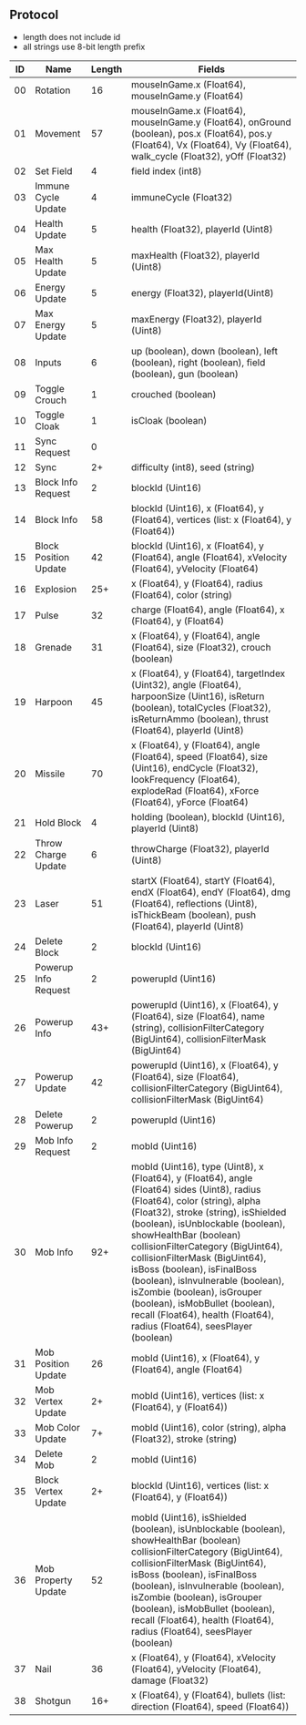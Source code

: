 ## Protocol
- length does not include id
- all strings use 8-bit length prefix

| ID |          Name         | Length | Fields |
| -- | --------------------- | ------ | ------ |
| 00 | Rotation              | 16     | mouseInGame.x (Float64), mouseInGame.y (Float64) |
| 01 | Movement              | 57     | mouseInGame.x (Float64), mouseInGame.y (Float64), onGround (boolean), pos.x (Float64), pos.y (Float64), Vx (Float64), Vy (Float64), walk_cycle (Float32), yOff (Float32) |
| 02 | Set Field             | 4      | field index (int8) |
| 03 | Immune Cycle Update   | 4      | immuneCycle (Float32) |
| 04 | Health Update         | 5      | health (Float32), playerId (Uint8) |
| 05 | Max Health Update     | 5      | maxHealth (Float32), playerId (Uint8) |
| 06 | Energy Update         | 5      | energy (Float32), playerId(Uint8) |
| 07 | Max Energy Update     | 5      | maxEnergy (Float32), playerId (Uint8) |
| 08 | Inputs                | 6      | up (boolean), down (boolean), left (boolean), right (boolean), field (boolean), gun (boolean) |
| 09 | Toggle Crouch         | 1      | crouched (boolean) |
| 10 | Toggle Cloak          | 1      | isCloak (boolean) |
| 11 | Sync Request          | 0      | |
| 12 | Sync                  | 2+     | difficulty (int8), seed (string) |
| 13 | Block Info Request    | 2      | blockId (Uint16) |
| 14 | Block Info            | 58     | blockId (Uint16), x (Float64), y (Float64), vertices (list: x (Float64), y (Float64)) |
| 15 | Block Position Update | 42     | blockId (Uint16), x (Float64), y (Float64), angle (Float64), xVelocity (Float64), yVelocity (Float64) |
| 16 | Explosion             | 25+    | x (Float64), y (Float64), radius (Float64), color (string) |
| 17 | Pulse                 | 32     | charge (Float64), angle (Float64), x (Float64), y (Float64) |
| 18 | Grenade               | 31     | x (Float64), y (Float64), angle (Float64), size (Float32), crouch (boolean) |
| 19 | Harpoon               | 45     | x (Float64), y (Float64), targetIndex (Uint32), angle (Float64), harpoonSize (Uint16), isReturn (boolean), totalCycles (Float32), isReturnAmmo (boolean), thrust (Float64), playerId (Uint8) |
| 20 | Missile               | 70     | x (Float64), y (Float64), angle (Float64), speed (Float64), size (Uint16), endCycle (Float32), lookFrequency (Float64), explodeRad (Float64), xForce (Float64), yForce (Float64) |
| 21 | Hold Block            | 4      | holding (boolean), blockId (Uint16), playerId (Uint8) |
| 22 | Throw Charge Update   | 6      | throwCharge (Float32), playerId (Uint8) |
| 23 | Laser                 | 51     | startX (Float64), startY (Float64), endX (Float64), endY (Float64), dmg (Float64), reflections (Uint8), isThickBeam (boolean), push (Float64), playerId (Uint8) |
| 24 | Delete Block          | 2      | blockId (Uint16) |
| 25 | Powerup Info Request  | 2      | powerupId (Uint16) |
| 26 | Powerup Info          | 43+    | powerupId (Uint16), x (Float64), y (Float64), size (Float64), name (string), collisionFilterCategory (BigUint64), collisionFilterMask (BigUint64) |
| 27 | Powerup Update        | 42     | powerupId (Uint16), x (Float64), y (Float64), size (Float64), collisionFilterCategory (BigUint64), collisionFilterMask (BigUint64) |
| 28 | Delete Powerup        | 2      | powerupId (Uint16) |
| 29 | Mob Info Request      | 2      | mobId (Uint16) |
| 30 | Mob Info              | 92+    | mobId (Uint16), type (Uint8), x (Float64), y (Float64), angle (Float64) sides (Uint8), radius (Float64), color (string), alpha (Float32), stroke (string), isShielded (boolean), isUnblockable (boolean), showHealthBar (boolean) collisionFilterCategory (BigUint64), collisionFilterMask (BigUint64), isBoss (boolean), isFinalBoss (boolean), isInvulnerable (boolean), isZombie (boolean), isGrouper (boolean), isMobBullet (boolean), recall (Float64), health (Float64), radius (Float64), seesPlayer (boolean) |
| 31 | Mob Position Update   | 26     | mobId (Uint16), x (Float64), y (Float64), angle (Float64) |
| 32 | Mob Vertex Update     | 2+     | mobId (Uint16), vertices (list: x (Float64), y (Float64)) |
| 33 | Mob Color Update      | 7+     | mobId (Uint16), color (string), alpha (Float32), stroke (string) |
| 34 | Delete Mob            | 2      | mobId (Uint16) |
| 35 | Block Vertex Update   | 2+     | blockId (Uint16), vertices (list: x (Float64), y (Float64)) |
| 36 | Mob Property Update   | 52     | mobId (Uint16), isShielded (boolean), isUnblockable (boolean), showHealthBar (boolean) collisionFilterCategory (BigUint64), collisionFilterMask (BigUint64), isBoss (boolean), isFinalBoss (boolean), isInvulnerable (boolean), isZombie (boolean), isGrouper (boolean), isMobBullet (boolean), recall (Float64), health (Float64), radius (Float64), seesPlayer (boolean) |
| 37 | Nail                  | 36     | x (Float64), y (Float64), xVelocity (Float64), yVelocity (Float64), damage (Float32) |
| 38 | Shotgun               | 16+    | x (Float64), y (Float64), bullets (list: direction (Float64), speed (Float64)) |